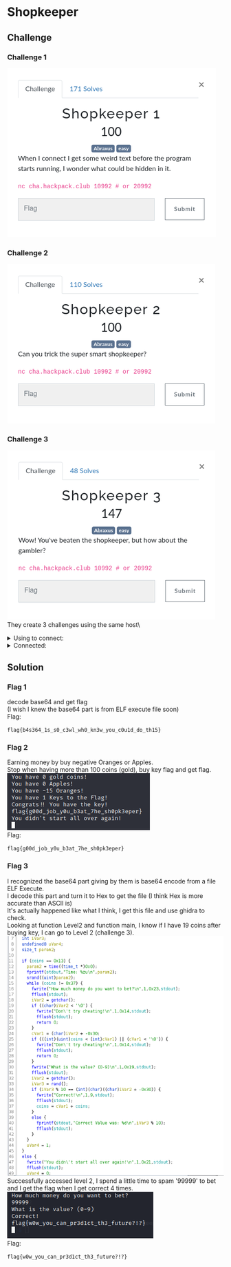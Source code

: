 # Shopkeeper
## Challenge
### Challenge 1
![challenge 1](https://github.com/TwentySick/CTF/blob/61692e9bc51578758f826e7b04a0368a158d6594/2022/HackPack%20CTF/reverse_engineering/shopkeeper/images/challenge1.png)
### Challenge 2
![challenge 2](https://github.com/TwentySick/CTF/blob/61692e9bc51578758f826e7b04a0368a158d6594/2022/HackPack%20CTF/reverse_engineering/shopkeeper/images/challenge2.png)
### Challenge 3
![challenge 3](https://github.com/TwentySick/CTF/blob/61692e9bc51578758f826e7b04a0368a158d6594/2022/HackPack%20CTF/reverse_engineering/shopkeeper/images/challenge3.png)\
They create 3 challenges using the same host\
<details>
  <summary> Using to connect: </summary>
  <p>
    
      nc cha.hackpack.club 10992 # or 20992
    
  </p>
</details>
  
<details>
  <summary> Connected:</summary>
  <p>
    
      └─$ nc cha.hackpack.club 10992 # or 20992
      f0VMRgIBAQAAAAAAAAAAAAIAPgABAAAAEBFAAAAAAABAAAAAAAAAADg8AAAAAAAAAAAAAEAAOAAL
      AEAAHQAcAAYAAAAEAAAAQAAAAAAAAABAAEAAAAAAAEAAQAAAAAAAaAIAAAAAAABoAgAAAAAAAAgA
      AAAAAAAAAwAAAAQAAACoAgAAAAAAAKgCQAAAAAAAqAJAAAAAAAAcAAAAAAAAABwAAAAAAAAAAQAA
      AAAAAAABAAAABAAAAAAAAAAAAAAAAABAAAAAAAAAAEAAAAAAAFAHAAAAAAAAUAcAAAAAAAAAEAAA
      AAAAAAEAAAAFAAAAABAAAAAAAAAAEEAAAAAAAAAQQAAAAAAA7QsAAAAAAADtCwAAAAAAAAAQAAAA
      AAAAAQAAAAQAAAAAIAAAAAAAAAAgQAAAAAAAACBAAAAAAACoBQAAAAAAAKgFAAAAAAAAABAAAAAA
      AAABAAAABgAAABAuAAAAAAAAED5AAAAAAAAQPkAAAAAAAIkCAAAAAAAAoAIAAAAAAAAAEAAAAAAA
      AAIAAAAGAAAAIC4AAAAAAAAgPkAAAAAAACA+QAAAAAAA0AEAAAAAAADQAQAAAAAAAAgAAAAAAAAA
      BAAAAAQAAADEAgAAAAAAAMQCQAAAAAAAxAJAAAAAAABEAAAAAAAAAEQAAAAAAAAABAAAAAAAAABQ
      5XRkBAAAAMwjAAAAAAAAzCNAAAAAAADMI0AAAAAAAFwAAAAAAAAAXAAAAAAAAAAEAAAAAAAAAFHl
      dGQHAAAAAAAAAAAAAAAAAAAAAAAAAAAAAAAAAAAAAAAAAAAAAAAAAAAAAAAAABAAAAAAAAAAUuV0
      ZAQAAAAQLgAAAAAAABA+QAAAAAAAED5AAAAAAADwAQAAAAAAAPABAAAAAAAAAQAAAAAAAAAvbGli
      NjQvbGQtbGludXgteDg2LTY0LnNvLjIABAAAABAAAAABAAAAR05VAAAAAAADAAAAAgAAAAAAAAAE
      AAAAFAAAAAMAAABHTlUARNd+Y8jcZOOTEoAAzxNSOwI6nUQCAAAAEQAAAAEAAAAGAAAAAAAAAAAB
      EAARAAAAAAAAACkdjBwAAAAAAAAAAAAAAAAAAAAAAAAAAAAAAAAAAAAALQAAABIAAAAAAAAAAAAA
      AAAAAAAAAAAAIwAAABIAAAAAAAAAAAAAAAAAAAAAAAAASgAAABIAAAAAAAAAAAAAAAAAAAAAAAAA
      UQAAABIAAAAAAAAAAAAAAAAAAAAAAAAANQAAABIAAAAAAAAAAAAAAAAAAAAAAAAAZwAAABIAAAAA
      AAAAAAAAAAAAAAAAAAAAFwAAABIAAAAAAAAAAAAAAAAAAAAAAAAAOwAAABIAAAAAAAAAAAAAAAAA
      AAAAAAAAXwAAABIAAAAAAAAAAAAAAAAAAAAAAAAAhQAAACAAAAAAAAAAAAAAAAAAAAAAAAAAKAAA
      ABIAAAAAAAAAAAAAAAAAAAAAAAAACwAAABIAAAAAAAAAAAAAAAAAAAAAAAAAHQAAABIAAAAAAAAA
      AAAAAAAAAAAAAAAAEgAAABIAAAAAAAAAAAAAAAAAAAAAAAAAWAAAABIAAAAAAAAAAAAAAAAAAAAA
      AAAAGAAAABIAAAAAAAAAAAAAAAAAAAAAAAAAQwAAABEAGACgQEAAAAAAAAgAAAAAAAAAAGxpYmMu
      c28uNgBmZmx1c2gAZXhpdABzcmFuZABmb3BlbgBwdXRzAHRpbWUAcHV0Y2hhcgBmZ2V0YwBnZXRj
      aGFyAHN0ZG91dABmY2xvc2UAc3lzdGVtAGZ3cml0ZQBmcHJpbnRmAF9fbGliY19zdGFydF9tYWlu
      AEdMSUJDXzIuMi41AF9fZ21vbl9zdGFydF9fAAAAAgACAAIAAgACAAIAAgACAAIAAAACAAIAAgAC
      AAIAAgACAAEAAQABAAAAEAAAAAAAAAB1GmkJAAACAHkAAAAAAAAA8D9AAAAAAAAGAAAABgAAAAAA
      AAAAAAAA+D9AAAAAAAAGAAAACgAAAAAAAAAAAAAAoEBAAAAAAAAFAAAAEQAAAAAAAAAAAAAAGEBA
      AAAAAAAHAAAAAQAAAAAAAAAAAAAAIEBAAAAAAAAHAAAAAgAAAAAAAAAAAAAAKEBAAAAAAAAHAAAA
      AwAAAAAAAAAAAAAAMEBAAAAAAAAHAAAABAAAAAAAAAAAAAAAOEBAAAAAAAAHAAAABQAAAAAAAAAA
      AAAAQEBAAAAAAAAHAAAABwAAAAAAAAAAAAAASEBAAAAAAAAHAAAACAAAAAAAAAAAAAAAUEBAAAAA
      AAAHAAAACQAAAAAAAAAAAAAAWEBAAAAAAAAHAAAACwAAAAAAAAAAAAAAYEBAAAAAAAAHAAAADAAA
      AAAAAAAAAAAAaEBAAAAAAAAHAAAADQAAAAAAAAAAAAAAcEBAAAAAAAAHAAAADgAAAAAAAAAAAAAA
      eEBAAAAAAAAHAAAADwAAAAAAAAAAAAAAgEBAAAAAAAAHAAAAEAAAAAAAAAAAAAAAAAAAAAAAAAAA
      AAAAAAAAAAAAAAAAAAAAAAAAAAAAAAAAAAAAAAAAAAAAAAAAAAAAAAAAAAAAAAAAAAAAAAAAAAAA
      AAAAAAAAAAAAAAAAAAAAAAAAAAAAAAAAAAAAAAAAAAAAAAAAAAAAAAAAAAAAAAAAAAAAAAAAAAAA
      AAAAAAAAAAAAAAAAAAAAAAAAAAAAAAAAAAAAAAAAAAAAAAAAAAAAAAAAAAAAAAAAAAAAAAAAAAAA
      AAAAAAAAAAAAAAAAAAAAAAAAAAAAAAAAAAAAAAAAAAAAAAAAAAAAAAAAAAAAAAAAAAAAAAAAAAAA
      AAAAAAAAAAAAAAAAAAAAAAAAAAAAAAAAAAAAAAAAAAAAAAAAAAAAAAAAAAAAAAAAAAAAAAAAAAAA
      AAAAAAAAAAAAAAAAAAAAAAAAAAAAAAAAAAAAAAAAAAAAAAAAAAAAAAAAAAAAAAAAAAAAAAAAAAAA
      AAAAAAAAAAAAAAAAAAAAAAAAAAAAAAAAAAAAAAAAAAAAAAAAAAAAAAAAAAAAAAAAAAAAAAAAAAAA
      AAAAAAAAAAAAAAAAAAAAAAAAAAAAAAAAAAAAAAAAAAAAAAAAAAAAAAAAAAAAAAAAAAAAAAAAAAAA
      AAAAAAAAAAAAAAAAAAAAAAAAAAAAAAAAAAAAAAAAAAAAAAAAAAAAAAAAAAAAAAAAAAAAAAAAAAAA
      AAAAAAAAAAAAAAAAAAAAAAAAAAAAAAAAAAAAAAAAAAAAAAAAAAAAAAAAAAAAAAAAAAAAAAAAAAAA
      AAAAAAAAAAAAAAAAAAAAAAAAAAAAAAAAAAAAAAAAAAAAAAAAAAAAAAAAAAAAAAAAAAAAAAAAAAAA
      AAAAAAAAAAAAAAAAAAAAAAAAAAAAAAAAAAAAAAAAAAAAAAAAAAAAAAAAAAAAAAAAAAAAAAAAAAAA
      AAAAAAAAAAAAAAAAAAAAAAAAAAAAAAAAAAAAAAAAAAAAAAAAAAAAAAAAAAAAAAAAAAAAAAAAAAAA
      AAAAAAAAAAAAAAAAAAAAAAAAAAAAAAAAAAAAAAAAAAAAAAAAAAAAAAAAAAAAAAAAAAAAAAAAAAAA
      AAAAAAAAAAAAAAAAAAAAAAAAAAAAAAAAAAAAAAAAAAAAAAAAAAAAAAAAAAAAAAAAAAAAAAAAAAAA
      AAAAAAAAAAAAAAAAAAAAAAAAAAAAAAAAAAAAAAAAAAAAAAAAAAAAAAAAAAAAAAAAAAAAAAAAAAAA
      AAAAAAAAAAAAAAAAAAAAAAAAAAAAAAAAAAAAAAAAAAAAAAAAAAAAAAAAAAAAAAAAAAAAAAAAAAAA
      AAAAAAAAAAAAAAAAAAAAAAAAAAAAAAAAAAAAAAAAAAAAAAAAAAAAAAAAAAAAAAAAAAAAAAAAAAAA
      AAAAAAAAAAAAAAAAAAAAAAAAAAAAAAAAAAAAAAAAAAAAAAAAAAAAAAAAAAAAAAAAAAAAAAAAAAAA
      AAAAAAAAAAAAAAAAAAAAAAAAAAAAAAAAAAAAAAAAAAAAAAAAAAAAAAAAAAAAAAAAAAAAAAAAAAAA
      AAAAAAAAAAAAAAAAAAAAAAAAAAAAAAAAAAAAAAAAAAAAAAAAAAAAAAAAAAAAAAAAAAAAAAAAAAAA
      AAAAAAAAAAAAAAAAAAAAAAAAAAAAAAAAAAAAAAAAAAAAAAAAAAAAAAAAAAAAAAAAAAAAAAAAAAAA
      AAAAAAAAAAAAAAAAAAAAAAAAAAAAAAAAAAAAAAAAAAAAAAAAAAAAAAAAAAAAAAAAAAAAAAAAAAAA
      AAAAAAAAAAAAAAAAAAAAAAAAAAAAAAAAAAAAAAAAAAAAAAAAAAAAAAAAAAAAAAAAAAAAAAAAAAAA
      AAAAAAAAAAAAAAAAAAAAAAAAAAAAAAAAAAAAAAAAAAAAAAAAAAAAAAAAAAAAAAAAAAAAAAAAAAAA
      AAAAAAAAAAAAAAAAAAAAAAAAAAAAAAAAAAAAAAAAAAAAAAAAAAAAAAAAAAAAAAAAAAAAAAAAAAAA
      AAAAAAAAAAAAAAAAAAAAAAAAAAAAAAAAAAAAAAAAAAAAAAAAAAAAAAAAAAAAAAAAAAAAAAAAAAAA
      AAAAAAAAAAAAAAAAAAAAAAAAAAAAAAAAAAAAAAAAAAAAAAAAAAAAAAAAAAAAAAAAAAAAAAAAAAAA
      AAAAAAAAAAAAAAAAAAAAAAAAAAAAAAAAAAAAAAAAAAAAAAAAAAAAAAAAAAAAAAAAAAAAAAAAAAAA
      AAAAAAAAAAAAAAAAAAAAAAAAAAAAAAAAAAAAAAAAAAAAAAAAAAAAAAAAAAAAAAAAAAAAAAAAAAAA
      AAAAAAAAAAAAAAAAAAAAAAAAAAAAAAAAAAAAAAAAAAAAAAAAAAAAAAAAAAAAAAAAAAAAAAAAAAAA
      AAAAAAAAAAAAAAAAAAAAAAAAAAAAAAAAAAAAAAAAAAAAAAAAAAAAAAAAAAAAAAAAAAAAAAAAAAAA
      AAAAAAAAAAAAAAAAAAAAAAAAAAAAAAAAAAAAAAAAAAAAAAAAAAAAAAAAAAAAAAAAAAAAAAAAAAAA
      AAAAAAAAAAAAAAAAAAAAAAAAAAAAAAAAAAAAAAAAAAAAAAAAAAAAAAAAAAAAAAAAAAAAAAAAAAAA
      AAAAAAAAAAAAAAAAAAAAAAAAAAAAAAAAAAAAAAAAAAAAAAAAAAAAAAAAAAAAAAAAAAAAAAAAAAAA
      AAAAAAAAAAAAAAAAAAAAAAAAAAAAAAAAAAAAAAAAAAAAAAAAAAAAAAAAAAAAAAAAAAAAAAAAAAAA
      AAAAAAAAAAAAAAAAAAAAAAAAAAAAAAAAAAAAAAAAAAAAAAAAAAAAAAAAAAAAAAAAAAAAAAAAAAAA
      AAAAAAAAAAAAAAAAAAAAAAAAAAAAAAAAAAAAAAAAAAAAAAAAAAAAAAAAAAAAAAAAAAAAAAAAAAAA
      AAAAAAAAAAAAAAAAAAAAAAAAAAAAAAAAAAAAAAAAAAAAAAAAAAAAAAAAAAAAAAAAAEiD7AhIiwXt
      LwAASIXAdAL/0EiDxAjDAAAAAAAAAAAA/zXiLwAA/yXkLwAADx9AAP8l4i8AAGgAAAAA6eD/////
      JdovAABoAQAAAOnQ/////yXSLwAAaAIAAADpwP////8lyi8AAGgDAAAA6bD/////JcIvAABoBAAA
      AOmg/////yW6LwAAaAUAAADpkP////8lsi8AAGgGAAAA6YD/////JaovAABoBwAAAOlw/////yWi
      LwAAaAgAAADpYP////8lmi8AAGgJAAAA6VD/////JZIvAABoCgAAAOlA/////yWKLwAAaAsAAADp
      MP////8lgi8AAGgMAAAA6SD/////JXovAABoDQAAAOkQ////Me1JidFeSIniSIPk8FBUScfA4BtA
      AEjHwYAbQABIx8cnG0AA/xW2LgAA9A8fRAAAw2YuDx+EAAAAAAAPH0QAALigQEAASD2gQEAAdBO4
      AAAAAEiFwHQJv6BAQAD/4GaQw2ZmLg8fhAAAAAAADx9AAL6gQEAASIHuoEBAAEjB/gNIifBIweg/
      SAHGSNH+dBG4AAAAAEiFwHQHv6BAQAD/4MNmZi4PH4QAAAAAAA8fQACAPeEuAAAAdRdVSInl6H7/
      ///GBc8uAAABXcMPH0QAAMNmZi4PH4QAAAAAAA8fQADrjlVIieVIg+xwSIsFny4AAEiJwbovAAAA
      vgEAAABIjT3zDQAA6Nb+//9IiwV/LgAASInH6Jf+///GRf8Bx0XgAAAAAMdF5AAAAADHRegAAAAA
      6fcEAABIiwVSLgAASInBujQAAAC+AQAAAEiNPdYNAADoif7//0iLBTIuAABIicfoSv7//+gV/v//
      iEX+6A3+//8PvkX+g/gyD4TdAQAAg/gyfxOD+P8PhGcEAACD+DF0HOlnBAAAg/gzD4RQAwAAg/g0
      D4QWBAAA6VAEAABIiwXaLQAASInBuhwAAAC+AQAAAEiNPZMNAADoEf7//0iLBbotAABIicG6UAAA
      AL4BAAAASI09lg0AAOjx/f//SIsFmi0AAEiJx+iy/f//6H39//+D6DGJRfjocv3//0iNBbwNAABI
      iUXASI0FuA0AAEiJRchIjQW1DQAASIlF0MdFtAIAAADHRbgGAAAAx0W8ZAAAAIN9+AAPiNkAAACD
      ffgCD4/PAAAAi0X4SJhIi1TFwEiLBSctAABIjTWIDQAASInHuAAAAADoE/3//0iLBQwtAABIicfo
      JP3//+jv/P//g+gwiUX06OT8//8PtgXlLAAAD7bQi0X4SJiLRIW0D69F9DnCfTFIiwXSLAAASInB
      uh8AAAC+AQAAAEiNPU4NAADoCf3//0iLBbIsAABIicfoyvz//+tvD7YVmSwAAItF+EiYi0SFtInG
      i0X0icGJ8A+vwSnCidCIBXosAACLRfhImItUheCLRfQBwotF+EiYiVSF4Oswi0X4jVAxSIsFXCwA
      AEiNNQUNAABIice4AAAAAOhI/P//SIsFQSwAAEiJx+hZ/P//kOnRAgAASIsFLCwAAEiJwbodAAAA
      vgEAAABIjT3iDAAA6GP8//9IiwUMLAAASInBui0AAAC+AQAAAEiNPeAMAADoQ/z//0iLBewrAABI
      icfoBPz//+jP+///g+gxiUXw6MT7//9IjQUODAAASIlFoEiNBQoMAABIiUWox0WYAQAAAMdFnAMA
      AACDffAAD4jRAAAAg33wAQ+PxwAAAItF8EiYSItUxaBIiwWLKwAASI01nAwAAEiJx7gAAAAA6Hf7
      //9IiwVwKwAASInH6Ij7///oU/v//4PoMIlF7OhI+///i0XwSJiLRIXgOUXsfjaLRfBImEiLVMWg
      SIsFOSsAAEiNNW8MAABIice4AAAAAOgl+///SIsFHisAAEiJx+g2+///62+LRfBImItEhZiJwYtF
      7InCicgPr8KJwg+2Be4qAAAB0IgF5ioAAItF8EiYi0SF4CtF7InCi0XwSJiJVIXg6zCLRfCNUDFI
      iwXIKgAASI01cQsAAEiJx7gAAAAA6LT6//9IiwWtKgAASInH6MX6//+Q6T0BAAAPtgWQKgAAD7bQ
      SIsFjioAAEiNNeELAABIice4AAAAAOh6+v//i1XgSIsFcCoAAEiNNdwLAABIice4AAAAAOhc+v//
      i1XkSIsFUioAAEiNNdMLAABIice4AAAAAOg++v//i1XoSIsFNCoAAEiNNc0LAABIice4AAAAAOgg
      +v//SIsFGSoAAEiJx+gx+v//i0XohcAPjqQAAABIiwX/KQAASInBuh0AAAC+AQAAAEiNPaoLAADo
      Nvr//0iLBd8pAABIicfo9/n//7gBAAAA631IiwXJKQAASInBug4AAAC+AQAAAEiNPZILAADoAPr/
      /0iLBakpAABIicfowfn//8ZF/wDrOb8BAAAA6NH5//9IiwWKKQAASInBujMAAAC+AQAAAEiNPWYL
      AADowfn//0iLBWopAABIicfogvn//4B9/wAPhf/6//+4AAAAAMnDVUiJ5UiD7BAPtgU6KQAAPBN0
      OUiLBTcpAABIicG6IQAAAL4BAAAASI09SwsAAOhu+f//SIsFFykAAEiJx+gv+f//uAAAAADpCAIA
      AL8AAAAA6Av5//9IiUX4SIsF8CgAAEiLVfhIjTUvCwAASInHuAAAAADo2Pj//0iLRfiJx+it+P//
      6bcBAABIiwXBKAAASInBuiMAAAC+AQAAAEiNPQULAADo+Pj//0iLBaEoAABIicfoufj//+iE+P//
      iEX3gH33AHk5SIsFhCgAAEiJwboUAAAAvgEAAABIjT3sCgAA6Lv4//9IiwVkKAAASInH6Hz4//+4
      AAAAAOlVAQAAD7ZF94PoMIhF9w++VfcPtgU1KAAAD7bAOcJ/BoB99wB5OUiLBSkoAABIicG6FAAA
      AL4BAAAASI09kQoAAOhg+P//SIsFCSgAAEiJx+gh+P//uAAAAADp+gAAAEiLBfAnAABIicG6GQAA
      AL4BAAAASI09bQoAAOgn+P//SIsF0CcAAEiJx+jo9///6LP3//+D6DCIRfboGPj//4nBumdmZmaJ
      yPfqwfoCicjB+B8pwonQiUXwi1XwidDB4AIB0AHAKcGJyIlF8A++RfY5RfB1REiLBXsnAABIicG6
      CQAAAL4BAAAASI09EgoAAOiy9///SIsFWycAAEiJx+hz9///D7YVRCcAAA+2RfcB0IgFOCcAAOst
      SIsFNycAAItV8EiNNeIJAABIice4AAAAAOgg9///SIsFGScAAEiJx+gx9///D7YFAicAADw3D4U6
      /v//uAEAAADJw1VIieVIg+wQuAAAAADoO/j//4TAD4SgAAAASI01pgkAAEiNPaEJAADo/vb//0iJ
      RfBIg33wAHUlSI09lQkAAOhX9v//SIsFsCYAAEiJx+jI9v//vwAAAADo3vb//0iLRfBIicfoYvb/
      /4hF/+saD75F/4nH6BL2//9Ii0XwSInH6Eb2//+IRf+Aff//deBIi0XwSInH6BH2//+/CgAAAOjn
      9f//SIsFUCYAAEiJx+ho9v//uAEAAADrBbgAAAAAycNVSInlSIPsELgAAAAA6Nf8//+EwA+EoAAA
      AEiNNeUIAABIjT39CAAA6D32//9IiUXwSIN98AB1JUiNPdQIAADolvX//0iLBe8lAABIicfoB/b/
      /78AAAAA6B32//9Ii0XwSInH6KH1//+IRf/rGg++Rf+Jx+hR9f//SItF8EiJx+iF9f//iEX/gH3/
      /3XgSItF8EiJx+hQ9f//vwoAAADoJvX//0iLBY8lAABIicfop/X//7gBAAAA6wW4AAAAAMnDVUiJ
      5UiD7EBIjUXASLpiYXNlNjQgY0iJEMdACGhhbABIjUXASInH6A31//9IjQU+CAAASIlF+LgAAAAA
      6D3+//+EwHQKuAAAAADo8P7//7gAAAAAycMPHwBBV0mJ10FWSYn2QVVBif1BVEyNJXgiAABVSI0t
      eCIAAFNMKeVIg+wI6FP0//9Iwf0DdBsx2w8fAEyJ+kyJ9kSJ70H/FNxIg8MBSDnddepIg8QIW11B
      XEFdQV5BX8MPHwDDAAAASIPsCEiDxAjDAAAAAAAAAAAAAAAAAAAAAAAAAAAAAAAAAAAAAAAAAAAA
      AAAAAAAAAAAAAAAAAAAAAAAAAAAAAAAAAAAAAAAAAAAAAAAAAAAAAAAAAAAAAAAAAAAAAAAAAAAA
      AAAAAAAAAAAAAAAAAAAAAAAAAAAAAAAAAAAAAAAAAAAAAAAAAAAAAAAAAAAAAAAAAAAAAAAAAAAA
      AAAAAAAAAAAAAAAAAAAAAAAAAAAAAAAAAAAAAAAAAAAAAAAAAAAAAAAAAAAAAAAAAAAAAAAAAAAA
      AAAAAAAAAAAAAAAAAAAAAAAAAAAAAAAAAAAAAAAAAAAAAAAAAAAAAAAAAAAAAAAAAAAAAAAAAAAA
      AAAAAAAAAAAAAAAAAAAAAAAAAAAAAAAAAAAAAAAAAAAAAAAAAAAAAAAAAAAAAAAAAAAAAAAAAAAA
      AAAAAAAAAAAAAAAAAAAAAAAAAAAAAAAAAAAAAAAAAAAAAAAAAAAAAAAAAAAAAAAAAAAAAAAAAAAA
      AAAAAAAAAAAAAAAAAAAAAAAAAAAAAAAAAAAAAAAAAAAAAAAAAAAAAAAAAAAAAAAAAAAAAAAAAAAA
      AAAAAAAAAAAAAAAAAAAAAAAAAAAAAAAAAAAAAAAAAAAAAAAAAAAAAAAAAAAAAAAAAAAAAAAAAAAA
      AAAAAAAAAAAAAAAAAAAAAAAAAAAAAAAAAAAAAAAAAAAAAAAAAAAAAAAAAAAAAAAAAAAAAAAAAAAA
      AAAAAAAAAAAAAAAAAAAAAAAAAAAAAAAAAAAAAAAAAAAAAAAAAAAAAAAAAAAAAAAAAAAAAAAAAAAA
      AAAAAAAAAAAAAAAAAAAAAAAAAAAAAAAAAAAAAAAAAAAAAAAAAAAAAAAAAAAAAAAAAAAAAAAAAAAA
      AAAAAAAAAAAAAAAAAAAAAAAAAAAAAAAAAAAAAAAAAAAAAAAAAAAAAAAAAAAAAAAAAAAAAAAAAAAA
      AAAAAAAAAAAAAAAAAAAAAAAAAAAAAAAAAAAAAAAAAAAAAAAAAAAAAAAAAAAAAAAAAAAAAAAAAAAA
      AAAAAAAAAAAAAAAAAAAAAAAAAAAAAAAAAAAAAAAAAAAAAAAAAAAAAAAAAAAAAAAAAAAAAAAAAAAA
      AAAAAAAAAAAAAAAAAAAAAAAAAAAAAAAAAAAAAAAAAAAAAAAAAAAAAAAAAAAAAAAAAAAAAAAAAAAA
      AAAAAAAAAAAAAAAAAAAAAAAAAAAAAAAAAAAAAAAAAAAAAAAAAAAAAAAAAAAAAAAAAAAAAAAAAAAA
      AAAAAAAAAAAAAAAAAAAAAAAAAAAAAAAAAAAAAAAAAAAAAAAAAAAAAAAAAAAAAAAAAAAAAAAAAAAA
      AAAAAAAAAAAAAAAAAAAAAAAAAAAAAAAAAAAAAAAAAAAAAAAAAAAAAAABAAIAAAAAAFdlbGNvbWUg
      dG8gbXkgU2hvcCEKV2hhdCB3b3VsZCB5b3UgbGlrZSB0byBkbz8KADEpIEJ1eQoyKSBTZWxsCjMp
      IFZpZXcgWW91ciBJbnZlbnRvcnkKNCkgTGVhdmUgU2hvcAoAV2hhdCB3b3VsZCB5b3UgbGlrZSB0
      byBidXk/CgAAAAAAAAAxKSBBbiBBcHBsZSAoMiBjb2lucykKMikgQW4gT3JhbmdlICg2IGNvaW5z
      KQozKSBUaGUgS2V5IHRvIHRoZSBGbGFnICgxMDAgY29pbnMpCgBBcHBsZXMAT3JhbmdlcwBLZXlz
      IHRvIHRoZSBGbGFnAAAAAAAAAABIb3cgbWFueSAlcyB3b3VsZCB5b3UgbGlrZSB0byBidXk/CgAA
      AAAAWW91IGRvbid0IGhhdmUgZW5vdWdoIG1vbmV5IDooCgAlYyBpcyBub3QgYSB2YWxpZCBvcHRp
      b24KAFdoYXQgd291bGQgeW91IGxpa2UgdG8gc2VsbD8KADEpIEFuIEFwcGxlICgxIGNvaW5zKQoy
      KSBBbiBPcmFuZ2UgKDMgY29pbnMpCgAAAEhvdyBtYW55ICVzIHdvdWxkIHlvdSBsaWtlIHRvIHNl
      bGw/CgBZb3UgZG9uJ3QgaGF2ZSBlbm91Z2ggJXMgOigKAFlvdSBoYXZlICVkIGdvbGQgY29pbnMh
      CgBZb3UgaGF2ZSAlZCBBcHBsZXMhCgBZb3UgaGF2ZSAlZCBPcmFuZ2VzIQoAAABZb3UgaGF2ZSAl
      ZCBLZXlzIHRvIHRoZSBGbGFnIQoAQ29uZ3JhdHMhISBZb3UgaGF2ZSB0aGUga2V5IQoAR29vZGJ5
      ZSB0aGVuIQoAAAAAAERvIHlvdSByZWFsbHkgdGhpbmsgdGhpcyB3b3VsZCBiZSBzbyBlYXN5IHRv
      IGhhY2s/CgAAAAAAWW91IGRpZG4ndCBzdGFydCBhbGwgb3ZlciBhZ2FpbiEKAFRpbWU6ICV6dQoA
      AAAASG93IG11Y2ggbW9uZXkgZG8geW91IHdhbnQgdG8gYmV0PwoARG9uJ3QgdHJ5IGNoZWF0aW5n
      IQoAV2hhdCBpcyB0aGUgdmFsdWU/ICgwLTkpCgBDb3JyZWN0IQoAQ29ycmVjdCBWYWx1ZSB3YXM6
      ICVkCgByAGZsYWctMS50eHQAQ2Fubm90IG9wZW4gZmlsZSAAZmxhZy0yLnR4dAAAAGZsYWd7YjRz
      MzY0XzFzX3MwX2Mzd2xfd2gwX2tuM3dfeW91X2MwdTFkX2RvX3RoMTV9AAABGwM7WAAAAAoAAABU
      7P//tAAAAETt//90AAAAdO3//6AAAAAm7v//3AAAAIPz///8AAAA2fX//xwBAACa9v//PAEAAFv3
      //9cAQAAtPf//3wBAAAU+P//xAEAABQAAAAAAAAAAXpSAAF4EAEbDAcIkAEHEBAAAAAcAAAAyOz/
      /ysAAAAAAAAAFAAAAAAAAAABelIAAXgQARsMBwiQAQAAEAAAABwAAADM7P//AQAAAAAAAAAkAAAA
      MAAAAJjr///wAAAAAA4QRg4YSg8LdwiAAD8aOyozJCIAAAAAHAAAAFgAAABC7f//XQUAAABBDhCG
      AkMNBgNYBQwHCAAcAAAAeAAAAH/y//9WAgAAAEEOEIYCQw0GA1ECDAcIABwAAACYAAAAtfT//8EA
      AAAAQQ4QhgJDDQYCvAwHCAAAHAAAALgAAABW9f//wQAAAABBDhCGAkMNBgK8DAcIAAAcAAAA2AAA
      APf1//9WAAAAAEEOEIYCQw0GAlEMBwgAAEQAAAD4AAAAMPb//10AAAAAQg4QjwJFDhiOA0UOII0E
      RQ4ojAVIDjCGBkgOOIMHRw5Aag44QQ4wQQ4oQg4gQg4YQg4QQg4IABAAAABAAQAASPb//wEAAAAA
      AAAAAAAAAAAAAAAAAAAAAAAAAAAAAAAAAAAAAAAAAAAAAAAAAAAAAAAAAAAAAAAAAAAAAAAAAAAA
      AAAAAAAAAAAAAAAAAAAAAAAAAAAAAAAAAAAAAAAAAAAAAAAAAAAAAAAAAAAAAAAAAAAAAAAAAAAA
      AAAAAAAAAAAAAAAAAAAAAAAAAAAAAAAAAAAAAAAAAAAAAAAAAAAAAAAAAAAAAAAAAAAAAAAAAAAA
      AAAAAAAAAAAAAAAAAAAAAAAAAAAAAAAAAAAAAAAAAAAAAAAAAAAAAAAAAAAAAAAAAAAAAAAAAAAA
      AAAAAAAAAAAAAAAAAAAAAAAAAAAAAAAAAAAAAAAAAAAAAAAAAAAAAAAAAAAAAAAAAAAAAAAAAAAA
      AAAAAAAAAAAAAAAAAAAAAAAAAAAAAAAAAAAAAAAAAAAAAAAAAAAAAAAAAAAAAAAAAAAAAAAAAAAA
      AAAAAAAAAAAAAAAAAAAAAAAAAAAAAAAAAAAAAAAAAAAAAAAAAAAAAAAAAAAAAAAAAAAAAAAAAAAA
      AAAAAAAAAAAAAAAAAAAAAAAAAAAAAAAAAAAAAAAAAAAAAAAAAAAAAAAAAAAAAAAAAAAAAAAAAAAA
      AAAAAAAAAAAAAAAAAAAAAAAAAAAAAAAAAAAAAAAAAAAAAAAAAAAAAAAAAAAAAAAAAAAAAAAAAAAA
      AAAAAAAAAAAAAAAAAAAAAAAAAAAAAAAAAAAAAAAAAAAAAAAAAAAAAAAAAAAAAAAAAAAAAAAAAAAA
      AAAAAAAAAAAAAAAAAAAAAAAAAAAAAAAAAAAAAAAAAAAAAAAAAAAAAAAAAAAAAAAAAAAAAAAAAAAA
      AAAAAAAAAAAAAAAAAAAAAAAAAAAAAAAAAAAAAAAAAAAAAAAAAAAAAAAAAAAAAAAAAAAAAAAAAAAA
      AAAAAAAAAAAAAAAAAAAAAAAAAAAAAAAAAAAAAAAAAAAAAAAAAAAAAAAAAAAAAAAAAAAAAAAAAAAA
      AAAAAAAAAAAAAAAAAAAAAAAAAAAAAAAAAAAAAAAAAAAAAAAAAAAAAAAAAAAAAAAAAAAAAAAAAAAA
      AAAAAAAAAAAAAAAAAAAAAAAAAAAAAAAAAAAAAAAAAAAAAAAAAAAAAAAAAAAAAAAAAAAAAAAAAAAA
      AAAAAAAAAAAAAAAAAAAAAAAAAAAAAAAAAAAAAAAAAAAAAAAAAAAAAAAAAAAAAAAAAAAAAAAAAAAA
      AAAAAAAAAAAAAAAAAAAAAAAAAAAAAAAAAAAAAAAAAAAAAAAAAAAAAAAAAAAAAAAAAAAAAAAAAAAA
      AAAAAAAAAAAAAAAAAAAAAAAAAAAAAAAAAAAAAAAAAAAAAAAAAAAAAAAAAAAAAAAAAAAAAAAAAAAA
      AAAAAAAAAAAAAAAAAAAAAAAAAAAAAAAAAAAAAAAAAAAAAAAAAAAAAAAAAAAAAAAAAAAAAAAAAAAA
      AAAAAAAAAAAAAAAAAAAAAAAAAAAAAAAAAAAAAAAAAAAAAAAAAAAAAAAAAAAAAAAAAAAAAAAAAAAA
      AAAAAAAAAAAAAAAAAAAAAAAAAAAAAAAAAAAAAAAAAAAAAAAAAAAAAAAAAAAAAAAAAAAAAAAAAAAA
      AAAAAAAAAAAAAAAAAAAAAAAAAAAAAAAAAAAAAAAAAAAAAAAAAAAAAAAAAAAAAAAAAAAAAAAAAAAA
      AAAAAAAAAAAAAAAAAAAAAAAAAAAAAAAAAAAAAAAAAAAAAAAAAAAAAAAAAAAAAAAAAAAAAAAAAAAA
      AAAAAAAAAAAAAAAAAAAAAAAAAAAAAAAAAAAAAAAAAAAAAAAAAAAAAAAAAAAAAAAAAAAAAAAAAAAA
      AAAAAAAAAAAAAAAAAAAAAAAAAAAAAAAAAAAAAAAAAAAAAAAAAAAAAAAAAAAAAAAAAAAAAAAAAAAA
      AAAAAAAAAAAAAAAAAAAAAAAAAAAAAAAAAAAAAAAAAAAAAAAAAAAAAAAAAAAAAAAAAAAAAAAAAAAA
      AAAAAAAAAAAAAAAAAAAAAAAAAAAAAAAAAAAAAAAAAAAAAAAAAAAAAAAAAAAAAAAAAAAAAAAAAAAA
      AAAAAAAAAAAAAAAAAAAAAAAAAAAAAAAAAAAAAAAAAAAAAAAAAAAAAAAAAAAAAAAAAAAAAAAAAAAA
      AAAAAAAAAAAAAAAAAAAAAAAAAAAAAAAAAAAAAAAAAAAAAAAAAAAAAAAAAAAAAAAAAAAAAAAAAAAA
      AAAAAAAAAAAAAAAAAAAAAAAAAAAAAAAAAAAAAAAAAAAAAAAAAAAAAAAAAAAAAAAAAAAAAAAAAAAA
      AAAAAAAAAAAAAAAAAAAAAAAAAAAAAAAAAAAAAAAAAAAAAAAAAAAAAAAAAAAAAAAAAAAAAAAAAAAA
      AAAAAAAAAAAAAAAAAAAAAAAAAAAAAAAAAAAAAAAAAAAAAAAAAAAAAAAAAAAAAAAAAAAAAAAAAAAA
      AAAAAAAAAAAAAAAAAAAAAAAAAAAAAAAAAAAAAAAAAAAAAAAAAAAAAAAAAAAAAAAAAAAAAAAAAAAA
      AAAAAAAAAAAAAAAAAAAAAAAAAAAAAAAAAAAAAAAAAAAAAAAAAAAAAAAAAAAAAAAAAAAAAAAAAAAA
      AAAAAAAAAAAAAAAAAAAAAAAAAAAAAAAAAAAAAAAAAAAAAAAAAAAAAAAAAAAAAAAAAAAAAAAAAAAA
      AAAAAAAAAAAAAAAAAAAAAAAAAAAAAAAAAAAAAAAAAAAAAAAAAAAAAAAAAAAAAAAAAAAAAAAAAAAA
      AAAAAAAAAAAAAAAAAAAAAAAAAAAAAAAAAAAAAAAAAAAAAAAAAAAAAAAAAAAAAAAAAAAAAAAAAAAA
      AAAAAAAAAAAAAAAAAAAAAAAAAAAAAAAAAAAAAAAAAAAAAAAAAAAAAAAAAAAAAAAAAADwEUAAAAAA
      AMARQAAAAAAAAQAAAAAAAAABAAAAAAAAAAwAAAAAAAAAABBAAAAAAAANAAAAAAAAAOQbQAAAAAAA
      GQAAAAAAAAAQPkAAAAAAABsAAAAAAAAACAAAAAAAAAAaAAAAAAAAABg+QAAAAAAAHAAAAAAAAAAI
      AAAAAAAAAPX+/28AAAAACANAAAAAAAAFAAAAAAAAAOAEQAAAAAAABgAAAAAAAAAwA0AAAAAAAAoA
      AAAAAAAAlAAAAAAAAAALAAAAAAAAABgAAAAAAAAAFQAAAAAAAAAAAAAAAAAAAAMAAAAAAAAAAEBA
      AAAAAAACAAAAAAAAAFABAAAAAAAAFAAAAAAAAAAHAAAAAAAAABcAAAAAAAAAAAZAAAAAAAAHAAAA
      AAAAALgFQAAAAAAACAAAAAAAAABIAAAAAAAAAAkAAAAAAAAAGAAAAAAAAAD+//9vAAAAAJgFQAAA
      AAAA////bwAAAAABAAAAAAAAAPD//28AAAAAdAVAAAAAAAAAAAAAAAAAAAAAAAAAAAAAAAAAAAAA
      AAAAAAAAAAAAAAAAAAAAAAAAAAAAAAAAAAAAAAAAAAAAAAAAAAAAAAAAAAAAAAAAAAAAAAAAAAAA
      AAAAAAAAAAAAAAAAAAAAAAAAAAAAAAAAAAAAAAAAAAAAID5AAAAAAAAAAAAAAAAAAAAAAAAAAAAA
      NhBAAAAAAABGEEAAAAAAAFYQQAAAAAAAZhBAAAAAAAB2EEAAAAAAAIYQQAAAAAAAlhBAAAAAAACm
      EEAAAAAAALYQQAAAAAAAxhBAAAAAAADWEEAAAAAAAOYQQAAAAAAA9hBAAAAAAAAGEUAAAAAAAAAA
      AAAAAAAAAAAAAAAAAAAKR0NDOiAoRGViaWFuIDguMy4wLTYpIDguMy4wAAAAAAAAAAAAAAAAAAAA
      AAAAAAAAAAAAAAAAAAAAAAADAAEAqAJAAAAAAAAAAAAAAAAAAAAAAAADAAIAxAJAAAAAAAAAAAAA
      AAAAAAAAAAADAAMA5AJAAAAAAAAAAAAAAAAAAAAAAAADAAQACANAAAAAAAAAAAAAAAAAAAAAAAAD
      AAUAMANAAAAAAAAAAAAAAAAAAAAAAAADAAYA4ARAAAAAAAAAAAAAAAAAAAAAAAADAAcAdAVAAAAA
      AAAAAAAAAAAAAAAAAAADAAgAmAVAAAAAAAAAAAAAAAAAAAAAAAADAAkAuAVAAAAAAAAAAAAAAAAA
      AAAAAAADAAoAAAZAAAAAAAAAAAAAAAAAAAAAAAADAAsAABBAAAAAAAAAAAAAAAAAAAAAAAADAAwA
      IBBAAAAAAAAAAAAAAAAAAAAAAAADAA0AEBFAAAAAAAAAAAAAAAAAAAAAAAADAA4A5BtAAAAAAAAA
      AAAAAAAAAAAAAAADAA8AACBAAAAAAAAAAAAAAAAAAAAAAAADABAAzCNAAAAAAAAAAAAAAAAAAAAA
      AAADABEAKCRAAAAAAAAAAAAAAAAAAAAAAAADABIAED5AAAAAAAAAAAAAAAAAAAAAAAADABMAGD5A
      AAAAAAAAAAAAAAAAAAAAAAADABQAID5AAAAAAAAAAAAAAAAAAAAAAAADABUA8D9AAAAAAAAAAAAA
      AAAAAAAAAAADABYAAEBAAAAAAAAAAAAAAAAAAAAAAAADABcAiEBAAAAAAAAAAAAAAAAAAAAAAAAD
      ABgAoEBAAAAAAAAAAAAAAAAAAAAAAAADABkAAAAAAAAAAAAAAAAAAAAAAAEAAAAEAPH/AAAAAAAA
      AAAAAAAAAAAAAAwAAAACAA0AUBFAAAAAAAAAAAAAAAAAAA4AAAACAA0AgBFAAAAAAAAAAAAAAAAA
      ACEAAAACAA0AwBFAAAAAAAAAAAAAAAAAADcAAAABABgAqEBAAAAAAAABAAAAAAAAAEYAAAABABMA
      GD5AAAAAAAAAAAAAAAAAAG0AAAACAA0A8BFAAAAAAAAAAAAAAAAAAHkAAAABABIAED5AAAAAAAAA
      AAAAAAAAAJgAAAAEAPH/AAAAAAAAAAAAAAAAAAAAAAEAAAAEAPH/AAAAAAAAAAAAAAAAAAAAAJ8A
      AAABABEApCVAAAAAAAAAAAAAAAAAAAAAAAAEAPH/AAAAAAAAAAAAAAAAAAAAAK0AAAAAABIAGD5A
      AAAAAAAAAAAAAAAAAL4AAAABABQAID5AAAAAAAAAAAAAAAAAAMcAAAAAABIAED5AAAAAAAAAAAAA
      AAAAANoAAAAAABAAzCNAAAAAAAAAAAAAAAAAAO0AAAABABYAAEBAAAAAAAAAAAAAAAAAAAMBAAAS
      AA0A4BtAAAAAAAABAAAAAAAAABMBAAASAAAAAAAAAAAAAAAAAAAAAAAAACgBAAARABgAoEBAAAAA
      AAAIAAAAAAAAANgBAAAgABcAiEBAAAAAAAAAAAAAAAAAADwBAAASAAAAAAAAAAAAAAAAAAAAAAAA
      AE4BAAAQABcAmUBAAAAAAAAAAAAAAAAAAFUBAAASAAAAAAAAAAAAAAAAAAAAAAAAAA0BAAASAg4A
      5BtAAAAAAAAAAAAAAAAAAGkBAAASAAAAAAAAAAAAAAAAAAAAAAAAAH0BAAASAA0ATxdAAAAAAABW
      AgAAAAAAAIQBAAASAAAAAAAAAAAAAAAAAAAAAAAAAJcBAAASAA0AZhpAAAAAAADBAAAAAAAAAKQB
      AAASAAAAAAAAAAAAAAAAAAAAAAAAAMMBAAASAAAAAAAAAAAAAAAAAAAAAAAAANYBAAAQABcAiEBA
      AAAAAAAAAAAAAAAAAOMBAAASAAAAAAAAAAAAAAAAAAAAAAAAAPgBAAASAAAAAAAAAAAAAAAAAAAA
      AAAAAA0CAAAgAAAAAAAAAAAAAAAAAAAAAAAAABwCAAARAhcAkEBAAAAAAAAAAAAAAAAAACkCAAAR
      AA8AACBAAAAAAAAEAAAAAAAAADgCAAASAAAAAAAAAAAAAAAAAAAAAAAAAEoCAAASAA0AgBtAAAAA
      AABdAAAAAAAAAFoCAAASAAAAAAAAAAAAAAAAAAAAAAAAALkAAAAQABgAsEBAAAAAAAAAAAAAAAAA
      AG4CAAASAg0AQBFAAAAAAAABAAAAAAAAANwBAAASAA0AEBFAAAAAAAArAAAAAAAAAIYCAAAQABgA
      mUBAAAAAAAAAAAAAAAAAAJICAAASAA0AJxtAAAAAAABWAAAAAAAAAJcCAAASAAAAAAAAAAAAAAAA
      AAAAAAAAAKoCAAARABcAmEBAAAAAAAABAAAAAAAAALACAAASAA0A8hFAAAAAAABdBQAAAAAAALcC
      AAASAA0ApRlAAAAAAADBAAAAAAAAAMQCAAASAAAAAAAAAAAAAAAAAAAAAAAAANYCAAASAAAAAAAA
      AAAAAAAAAAAAAAAAAOoCAAARAhcAoEBAAAAAAAAAAAAAAAAAAFQCAAASAgsAABBAAAAAAAAAAAAA
      AAAAAMQBAAASAAAAAAAAAAAAAAAAAAAAAAAAAABjcnRzdHVmZi5jAGRlcmVnaXN0ZXJfdG1fY2xv
      bmVzAF9fZG9fZ2xvYmFsX2R0b3JzX2F1eABjb21wbGV0ZWQuNzMyNQBfX2RvX2dsb2JhbF9kdG9y
      c19hdXhfZmluaV9hcnJheV9lbnRyeQBmcmFtZV9kdW1teQBfX2ZyYW1lX2R1bW15X2luaXRfYXJy
      YXlfZW50cnkAY2hhbC5jAF9fRlJBTUVfRU5EX18AX19pbml0X2FycmF5X2VuZABfRFlOQU1JQwBf
      X2luaXRfYXJyYXlfc3RhcnQAX19HTlVfRUhfRlJBTUVfSERSAF9HTE9CQUxfT0ZGU0VUX1RBQkxF
      XwBfX2xpYmNfY3N1X2ZpbmkAcHV0Y2hhckBAR0xJQkNfMi4yLjUAc3Rkb3V0QEBHTElCQ18yLjIu
      NQBwdXRzQEBHTElCQ18yLjIuNQBfZWRhdGEAZmNsb3NlQEBHTElCQ18yLjIuNQBzeXN0ZW1AQEdM
      SUJDXzIuMi41AExldmVsMgBmZ2V0Y0BAR0xJQkNfMi4yLjUAcHJpbnRfZmxhZ18yAF9fbGliY19z
      dGFydF9tYWluQEBHTElCQ18yLjIuNQBzcmFuZEBAR0xJQkNfMi4yLjUAX19kYXRhX3N0YXJ0AGdl
      dGNoYXJAQEdMSUJDXzIuMi41AGZwcmludGZAQEdMSUJDXzIuMi41AF9fZ21vbl9zdGFydF9fAF9f
      ZHNvX2hhbmRsZQBfSU9fc3RkaW5fdXNlZAB0aW1lQEBHTElCQ18yLjIuNQBfX2xpYmNfY3N1X2lu
      aXQAZmZsdXNoQEBHTElCQ18yLjIuNQBfZGxfcmVsb2NhdGVfc3RhdGljX3BpZQBfX2Jzc19zdGFy
      dABtYWluAGZvcGVuQEBHTElCQ18yLjIuNQBjb2lucwBMZXZlbDEAcHJpbnRfZmxhZ18xAGV4aXRA
      QEdMSUJDXzIuMi41AGZ3cml0ZUBAR0xJQkNfMi4yLjUAX19UTUNfRU5EX18AAC5zeW10YWIALnN0
      cnRhYgAuc2hzdHJ0YWIALmludGVycAAubm90ZS5BQkktdGFnAC5ub3RlLmdudS5idWlsZC1pZAAu
      Z251Lmhhc2gALmR5bnN5bQAuZHluc3RyAC5nbnUudmVyc2lvbgAuZ251LnZlcnNpb25fcgAucmVs
      YS5keW4ALnJlbGEucGx0AC5pbml0AC50ZXh0AC5maW5pAC5yb2RhdGEALmVoX2ZyYW1lX2hkcgAu
      ZWhfZnJhbWUALmluaXRfYXJyYXkALmZpbmlfYXJyYXkALmR5bmFtaWMALmdvdAAuZ290LnBsdAAu
      ZGF0YQAuYnNzAC5jb21tZW50AAAAAAAAAAAAAAAAAAAAAAAAAAAAAAAAAAAAAAAAAAAAAAAAAAAA
      AAAAAAAAAAAAAAAAAAAAAAAAAAAAAAAAAAAAAAAAAAAAGwAAAAEAAAACAAAAAAAAAKgCQAAAAAAA
      qAIAAAAAAAAcAAAAAAAAAAAAAAAAAAAAAQAAAAAAAAAAAAAAAAAAACMAAAAHAAAAAgAAAAAAAADE
      AkAAAAAAAMQCAAAAAAAAIAAAAAAAAAAAAAAAAAAAAAQAAAAAAAAAAAAAAAAAAAAxAAAABwAAAAIA
      AAAAAAAA5AJAAAAAAADkAgAAAAAAACQAAAAAAAAAAAAAAAAAAAAEAAAAAAAAAAAAAAAAAAAARAAA
      APb//28CAAAAAAAAAAgDQAAAAAAACAMAAAAAAAAkAAAAAAAAAAUAAAAAAAAACAAAAAAAAAAAAAAA
      AAAAAE4AAAALAAAAAgAAAAAAAAAwA0AAAAAAADADAAAAAAAAsAEAAAAAAAAGAAAAAQAAAAgAAAAA
      AAAAGAAAAAAAAABWAAAAAwAAAAIAAAAAAAAA4ARAAAAAAADgBAAAAAAAAJQAAAAAAAAAAAAAAAAA
      AAABAAAAAAAAAAAAAAAAAAAAXgAAAP///28CAAAAAAAAAHQFQAAAAAAAdAUAAAAAAAAkAAAAAAAA
      AAUAAAAAAAAAAgAAAAAAAAACAAAAAAAAAGsAAAD+//9vAgAAAAAAAACYBUAAAAAAAJgFAAAAAAAA
      IAAAAAAAAAAGAAAAAQAAAAgAAAAAAAAAAAAAAAAAAAB6AAAABAAAAAIAAAAAAAAAuAVAAAAAAAC4
      BQAAAAAAAEgAAAAAAAAABQAAAAAAAAAIAAAAAAAAABgAAAAAAAAAhAAAAAQAAABCAAAAAAAAAAAG
      QAAAAAAAAAYAAAAAAABQAQAAAAAAAAUAAAAWAAAACAAAAAAAAAAYAAAAAAAAAI4AAAABAAAABgAA
      AAAAAAAAEEAAAAAAAAAQAAAAAAAAFwAAAAAAAAAAAAAAAAAAAAQAAAAAAAAAAAAAAAAAAACJAAAA
      AQAAAAYAAAAAAAAAIBBAAAAAAAAgEAAAAAAAAPAAAAAAAAAAAAAAAAAAAAAQAAAAAAAAABAAAAAA
      AAAAlAAAAAEAAAAGAAAAAAAAABARQAAAAAAAEBEAAAAAAADRCgAAAAAAAAAAAAAAAAAAEAAAAAAA
      AAAAAAAAAAAAAJoAAAABAAAABgAAAAAAAADkG0AAAAAAAOQbAAAAAAAACQAAAAAAAAAAAAAAAAAA
      AAQAAAAAAAAAAAAAAAAAAACgAAAAAQAAAAIAAAAAAAAAACBAAAAAAAAAIAAAAAAAAMsDAAAAAAAA
      AAAAAAAAAAAIAAAAAAAAAAAAAAAAAAAAqAAAAAEAAAACAAAAAAAAAMwjQAAAAAAAzCMAAAAAAABc
      AAAAAAAAAAAAAAAAAAAABAAAAAAAAAAAAAAAAAAAALYAAAABAAAAAgAAAAAAAAAoJEAAAAAAACgk
      AAAAAAAAgAEAAAAAAAAAAAAAAAAAAAgAAAAAAAAAAAAAAAAAAADAAAAADgAAAAMAAAAAAAAAED5A
      AAAAAAAQLgAAAAAAAAgAAAAAAAAAAAAAAAAAAAAIAAAAAAAAAAgAAAAAAAAAzAAAAA8AAAADAAAA
      AAAAABg+QAAAAAAAGC4AAAAAAAAIAAAAAAAAAAAAAAAAAAAACAAAAAAAAAAIAAAAAAAAANgAAAAG
      AAAAAwAAAAAAAAAgPkAAAAAAACAuAAAAAAAA0AEAAAAAAAAGAAAAAAAAAAgAAAAAAAAAEAAAAAAA
      AADhAAAAAQAAAAMAAAAAAAAA8D9AAAAAAADwLwAAAAAAABAAAAAAAAAAAAAAAAAAAAAIAAAAAAAA
      AAgAAAAAAAAA5gAAAAEAAAADAAAAAAAAAABAQAAAAAAAADAAAAAAAACIAAAAAAAAAAAAAAAAAAAA
      CAAAAAAAAAAIAAAAAAAAAO8AAAABAAAAAwAAAAAAAACIQEAAAAAAAIgwAAAAAAAAEQAAAAAAAAAA
      AAAAAAAAAAgAAAAAAAAAAAAAAAAAAAD1AAAACAAAAAMAAAAAAAAAoEBAAAAAAACZMAAAAAAAABAA
      AAAAAAAAAAAAAAAAAAAIAAAAAAAAAAAAAAAAAAAA+gAAAAEAAAAwAAAAAAAAAAAAAAAAAAAAmTAA
      AAAAAAAcAAAAAAAAAAAAAAAAAAAAAQAAAAAAAAABAAAAAAAAAAEAAAACAAAAAAAAAAAAAAAAAAAA
      AAAAALgwAAAAAAAAgAcAAAAAAAAbAAAAKwAAAAgAAAAAAAAAGAAAAAAAAAAJAAAAAwAAAAAAAAAA
      AAAAAAAAAAAAAAA4OAAAAAAAAPYCAAAAAAAAAAAAAAAAAAABAAAAAAAAAAAAAAAAAAAAEQAAAAMA
      AAAAAAAAAAAAAAAAAAAAAAAALjsAAAAAAAADAQAAAAAAAAAAAAAAAAAAAQAAAAAAAAAAAAAAAAAA
      AA==
      Welcome to my Shop!
      What would you like to do?
      1) Buy
      2) Sell
      3) View Your Inventory
      4) Leave Shop
    
  </p>
</details>

## Solution
### Flag 1
decode base64 and get flag\
(I wish I knew the base64 part is from ELF execute file soon)\
Flag:
```
flag{b4s364_1s_s0_c3wl_wh0_kn3w_you_c0u1d_do_th15}
```
### Flag 2
Earning money by buy negative Oranges or Apples.\
Stop when having more than 100 coins (gold), buy key flag and get flag.\
![solved 2](https://github.com/TwentySick/CTF/blob/61692e9bc51578758f826e7b04a0368a158d6594/2022/HackPack%20CTF/reverse_engineering/shopkeeper/images/solve_chall_2.png)\
Flag:
```
flag{g00d_job_y0u_b3at_7he_sh0pk3eper}
```
### Flag 3
I recognized the base64 part giving by them is base64 encode from a file ELF Execute.\
I decode this part and turn it to Hex to get the file (I think Hex is more accurate than ASCII is)\
It's actually happened like what I think, I get this file and use ghidra to check.\
Looking at function Level2 and function main, I know if I have 19 coins after buying key, I can go to Level 2 (challenge 3).\
![decompiler_chall_3](https://github.com/TwentySick/CTF/blob/61692e9bc51578758f826e7b04a0368a158d6594/2022/HackPack%20CTF/reverse_engineering/shopkeeper/images/decompiler_chall_3.png)\
Successfully accessed level 2, I spend a little time to spam '99999' to bet and I get the flag when I get correct 4 times.\
![solved 3](https://github.com/TwentySick/CTF/blob/61692e9bc51578758f826e7b04a0368a158d6594/2022/HackPack%20CTF/reverse_engineering/shopkeeper/images/solved_chall_3.png)\
Flag:
```
flag{w0w_you_can_pr3d1ct_th3_future?!?}
```
